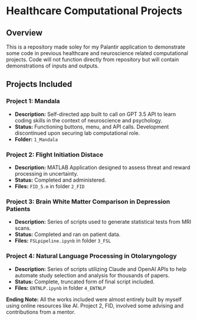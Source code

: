 # Healthcare Computational Projects

## Overview
This is a repository made soley for my Palantir application to demonstrate 
some code in previous healthcare and neuroscience related computational
projects. Code will not function directly from repository but will contain 
demonstrations of inputs and outputs.

## Projects Included

### Project 1: Mandala
- **Description:** Self-directed app built to call on GPT 3.5 API to learn coding skills in the context of neuroscience and psychology.
- **Status:** Functioning buttons, menu, and API calls. Development discontinued upon securing lab computational role. 
- **Folder:** `1_Mandala`

### Project 2: Flight Initiation Distace
- **Description:** MATLAB Application designed to assess threat and reward processing in uncertainty. 
- **Status:** Completed and administered. 
- **Files:** `FID_5.m` in folder `2_FID`

### Project 3: Brain White Matter Comparison in Depression Patients
- **Description:** Series of scripts used to generate statistical tests from MRI scans. 
- **Status:** Completed and ran on patient data. 
- **Files:** `FSLpipeline.ipynb` in folder `3_FSL`

### Project 4: Natural Language Processing in Otolaryngology
- **Description:** Series of scripts utilizing Claude and OpenAI APIs to help automate study selection and analysis for thousands of papers.
- **Status:** Complete, truncated form of final script included.
- **Files:** `ENTNLP.ipynb` in folder `4_ENTNLP`

**Ending Note:** All the works included were almost entirely built by myself using online resources like AI. Project 2, FID, involved some advising and contributions from a mentor. 
